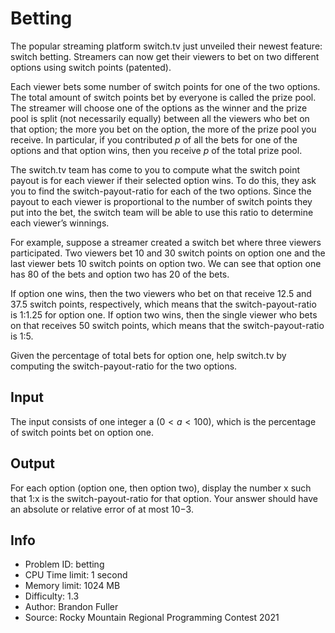 # Betting

The popular streaming platform switch.tv just unveiled their newest feature: switch betting. Streamers can now get their viewers to bet on two different options using switch points (patented).

Each viewer bets some number of switch points for one of the two options. The total amount of switch points bet by everyone is called the prize pool. The streamer will choose one of the options as the winner and the prize pool is split (not necessarily equally) between all the viewers who bet on that option; the more you bet on the option, the more of the prize pool you receive. In particular, if you contributed $p%$ of all the bets for one of the options and that option wins, then you receive $p%$ of the total prize pool.

The switch.tv team has come to you to compute what the switch point payout is for each viewer if their selected option wins. To do this, they ask you to find the switch-payout-ratio for each of the two options. Since the payout to each viewer is proportional to the number of switch points they put into the bet, the switch team will be able to use this ratio to determine each viewer’s winnings.

For example, suppose a streamer created a switch bet where three viewers participated. Two viewers bet 10 and 30 switch points on option one and the last viewer bets 10 switch points on option two. We can see that option one has $80%$ of the bets and option two has $20%$ of the bets.

If option one wins, then the two viewers who bet on that receive 12.5 and 37.5 switch points, respectively, which means that the switch-payout-ratio is 1:1.25 for option one. If option two wins, then the single viewer who bets on that receives 50 switch points, which means that the switch-payout-ratio is 1:5.

Given the percentage of total bets for option one, help switch.tv by computing the switch-payout-ratio for the two options.

## Input

The input consists of one integer a $(0<a<100)$, which is the percentage of switch points bet on option one.

## Output

For each option (option one, then option two), display the number x such that 1:x is the switch-payout-ratio for that option. Your answer should have an absolute or relative error of at most 10−3.

## Info

- Problem ID: betting
- CPU Time limit: 1 second
- Memory limit: 1024 MB
- Difficulty: 1.3
- Author: Brandon Fuller
- Source: Rocky Mountain Regional Programming Contest 2021
